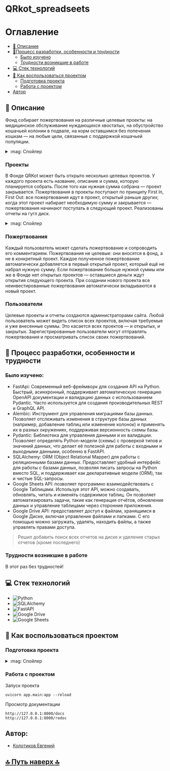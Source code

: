 # QRkot_spreadseets

# Оглавление
- [:page_with_curl: Описание](https://github.com/Tiaki026/QRkot_spreadsheets/blob/master/README.md#page_with_curl-описание)
- [:wrench:Процесс разработки, особенности и трудности](https://github.com/Tiaki026/QRkot_spreadsheets/blob/master/README.md#wrench-процесс-разработки-особенности-и-трудности)
  - [Было изучено](https://github.com/Tiaki026/QRkot_spreadsheets/blob/master/README.md#было-изучено)
  - [Трудности возникшие в работе](https://github.com/Tiaki026/QRkot_spreadsheets/blob/master/README.md#трудности-возникшие-в-работе)
- [:computer: Стек технологий](https://github.com/Tiaki026/QRkot_spreadsheets/blob/master/README.md#computer-стек-технологий)
- [:page_with_curl: Как воспользоваться проектом](https://github.com/Tiaki026/QRkot_spreadsheets/blob/master/README.md#page_with_curl-как-воспользоваться-проектом)
  - [Подготовка проекта](https://github.com/Tiaki026/QRkot_spreadsheets/blob/master/README.md#подготовка-проекта)
  - [Работа с проектом](https://github.com/Tiaki026/QRkot_spreadsheets/blob/master/README.md#работа-с-проектом)
- [Автор](https://github.com/Tiaki026/QRkot_spreadsheets/blob/master/README.md#автор)
## :page_with_curl: Описание
Фонд собирает пожертвования на различные целевые проекты: на медицинское обслуживание нуждающихся хвостатых, на обустройство кошачьей колонии в подвале, на корм оставшимся без попечения кошкам — на любые цели, связанные с поддержкой кошачьей популяции.

<details>
<summary>:mag: Спойлер</summary>
  
![image](https://github.com/user-attachments/assets/198d4361-f5d3-4b5d-9723-7729425be36e)

</details>

### Проекты
В Фонде QRKot может быть открыто несколько целевых проектов. У каждого проекта есть название, описание и сумма, которую планируется собрать. После того как нужная сумма собрана — проект закрывается.
Пожертвования в проекты поступают по принципу First In, First Out: все пожертвования идут в проект, открытый раньше других; когда этот проект набирает необходимую сумму и закрывается — пожертвования начинают поступать в следующий проект.
Реализованы отчеты на гугл диск.

<details>
<summary>:mag: Спойлер</summary>
  
  ![image](https://github.com/user-attachments/assets/71578eaf-5210-447b-87f1-b7110f1dfdb4)

</details>

### Пожертвования
Каждый пользователь может сделать пожертвование и сопроводить его комментарием. Пожертвования не целевые: они вносятся в фонд, а не в конкретный проект. Каждое полученное пожертвование автоматически добавляется в первый открытый проект, который ещё не набрал нужную сумму. Если пожертвование больше нужной суммы или же в Фонде нет открытых проектов — оставшиеся деньги ждут открытия следующего проекта. При создании нового проекта все неинвестированные пожертвования автоматически вкладываются в новый проект.

### Пользователи
Целевые проекты и отчеты создаются администраторами сайта. 
Любой пользователь может видеть список всех проектов, включая требуемые и уже внесенные суммы. Это касается всех проектов — и открытых, и закрытых.
Зарегистрированные пользователи могут отправлять пожертвования и просматривать список своих пожертвований.

## :wrench: Процесс разработки, особенности и трудности

### Было изучено:
- FastApi:  Современный веб-фреймворк для создания API на Python.
            Быстрый, асинхронный, поддерживает автоматическую генерацию OpenAPI документации и валидацию 
            данных с использованием Pydantic. Часто используется для создания производительных REST и GraphQL API.
- Alembic:  Инструмент для управления миграциями базы данных.
            Позволяет отслеживать изменения в структуре базы данных (например, добавление таблиц 
            или изменение колонок) и применять их в разных окружениях, поддерживая версионность схемы базы.
- Pydantic: Библиотека для управления данными и их валидации. 
            Позволяет определять Python-модели (схемы) с проверкой типов и значений данных, что делает её 
            полезной для работы с входными и выходными данными, особенно в FastAPI.
- SQLAlchemy: ORM (Object Relational Mapper) для работы с реляционными базами данных. 
            Предоставляет удобный интерфейс для работы с базами данных, позволяя писать запросы на Python 
            вместо SQL, и поддерживает как декларативные модели (ORM), так и чистые SQL-запросы.
- Google Sheets API: позволяет программно взаимодействовать с Google Таблицами. Используя этот API, 
            можно создавать, обновлять, читать и изменять содержимое таблиц. Он позволяет автоматизировать задачи, 
            такие как генерация отчётов, обновление данных и управление таблицами через сторонние приложения.
- Google Drive API: предоставляет доступ к файлам, хранящимся в Google Диске, включая управление 
          файлами и папками. С его помощью можно загружать, удалять, находить файлы, а также управлять правами доступа.

> 
> Решил добавить поиск всех отчетов на диске и уделение старых отчетов (кроме последнего)
> 

### Трудности возникшие в работе
В этот раз без трудностей!

## :computer: Стек технологий
- ![Python](https://img.shields.io/badge/python-3670A0?style=for-the-badge&logo=python&logoColor=ffdd54)
- ![SQLAlchemy](https://camo.githubusercontent.com/002ee4ca516670df2b07f9fead4c132c71b7f367002ab21681a686c923c0acd6/68747470733a2f2f696d672e736869656c64732e696f2f62616467652f73716c616c6368656d792d6662666266623f7374796c653d666f722d7468652d6261646765)
- ![FastAPI](https://img.shields.io/badge/FastAPI-005571?style=for-the-badge&logo=fastapi)
- ![Google Drive](https://img.shields.io/badge/Google%20Drive-4285F4?style=for-the-badge&logo=googledrive&logoColor=white)
- ![Google Sheets](https://img.shields.io/badge/Google%20Sheets-34A853?style=for-the-badge&logo=google-sheets&logoColor=white)

## :page_with_curl: Как воспользоваться проектом
### Подготовка проекта
<details>
<summary>:mag: Спойлер</summary>

1. Клонирование проекта с GitHub
```
git@github.com:Tiaki026/cat_charity_fund.git
```
2.	Создайте виртуальное окружение.

Linux
```commandline
python3 -m venv venv
```
Windows
```commandline
python -m venv venv
```
3.	Активируйте виртуальное окружение.

Linux
```commandline
source venv/bin/activate
```
Windows
```commandline
source venv/Scripts/activate
```
4.	Установите зависимости.
```commandline
pip install -r requirements.txt
```
5.	Создать миграции и применить их.
```commandline
alembic init --template async alembic
alembic revision --autogenerate -m "Your description" --rev-id 01
alembic upgrade head
```

</details>

### Работа с проектом
Запуск проекта
```commandline
uvicorn app.main:app --reload
```
Просмотр документации
```commandline
http://127.0.0.1:8000/docs
http://127.0.0.1:8000/redoc
```
## Автор:
  - [Колотиков Евгений](https://github.com/Tiaki026)
## 

  ## [:top: Путь наверх :top:](https://github.com/Tiaki026/QRkot_spreadsheets/blob/master/README.md#qrkot)
